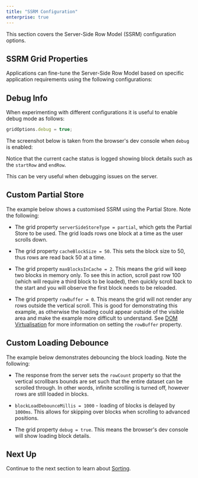 ```yaml
---
title: "SSRM Configuration"
enterprise: true
---
```


This section covers the Server-Side Row Model (SSRM) configuration options.

## SSRM Grid Properties

Applications can fine-tune the Server-Side Row Model based on specific application requirements using the following configurations:

<api-documentation source='grid-properties/properties.json' section='serverSideRowModel'></api-documentation>

## Debug Info

When experimenting with different configurations it is useful to enable debug mode as follows:

```js
gridOptions.debug = true;
```

The screenshot below is taken from the browser's dev console when `debug` is enabled:

<image-caption src="debug.png" constrained="true" alt="Console Output"></image-caption>

Notice that the current cache status is logged showing block details such as the `startRow` and `endRow`.

This can be very useful when debugging issues on the server.

## Custom Partial Store

The example below shows a customised SSRM using the Partial Store. Note the following:

- The grid property `serverSideStoreType = partial`, which gets the Partial Store to be used. The grid loads rows one block at a time as the user scrolls down.

- The grid property `cacheBlockSize = 50`. This sets the block size to 50, thus rows are read back 50 at a time.

- The grid property `maxBlocksInCache = 2`. This means the grid will keep two blocks in memory only. To see this in action, scroll past row 100 (which will require a third block to be loaded), then quickly scroll back to the start and you will observe the first block needs to be reloaded.

- The grid property `rowBuffer = 0`. This means the grid will not render any rows outside the vertical scroll. This is good for demonstrating this example, as otherwise the loading could appear outside of the visible area and make the example more difficult to understand. See [DOM Virtualisation](/dom-virtualisation/) for more information on setting the `rowBuffer` property.

<grid-example title='Custom Partial' name='custom-infinite' type='generated' options='{ "enterprise": true, "modules": ["serverside"] }'></grid-example>

## Custom Loading Debounce

The example below demonstrates debouncing the block loading. Note the following:

- The response from the server sets the `rowCount` property so that the vertical scrollbars bounds are set such that the entire dataset can be scrolled through. In other words, infinite scrolling is turned off, however rows are still loaded in blocks.

- `blockLoadDebounceMillis = 1000` - loading of blocks is delayed by `1000ms`. This allows for skipping over blocks when scrolling to advanced positions.

- The grid property `debug = true`. This means the browser's dev console will show loading block details.

<grid-example title='Block Loading Debounce' name='block-load-debounce' type='generated' options='{ "enterprise": true, "modules": ["serverside", "menu", "columnpanel"] }'></grid-example>

## Next Up

Continue to the next section to learn about [Sorting](/server-side-model-sorting/).


